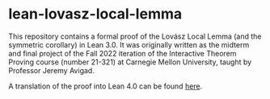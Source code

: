 # lean-lovasz-local-lemma
This repository contains a formal proof of the Lovász Local Lemma (and the symmetric corollary) in Lean 3.0. It was originally written as the midterm and final project of the Fall 2022 iteration of the Interactive Theorem Proving course (number 21-321) at Carnegie Mellon University, taught by Professor Jeremy Avigad.

A translation of the proof into Lean 4.0 can be found [here](https://github.com/nsglover/Lean-4.0-LLL).
